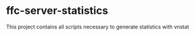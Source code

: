 # ffc-server-statistics
This project contains all scripts necessary to generate statistics with vnstat
